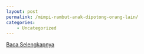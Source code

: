 ```yaml
---
layout: post
permalink: /mimpi-rambut-anak-dipotong-orang-lain/
categories:
    - Uncategorized
---
```


[Baca Selengkapnya](/03)